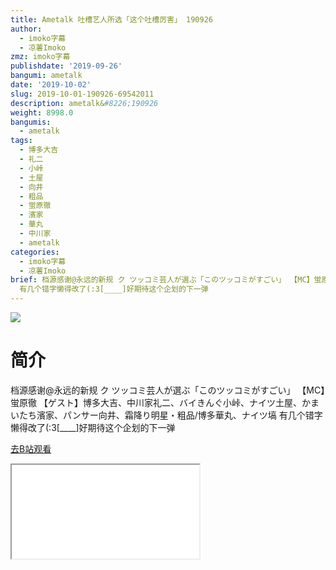 ```yaml
---
title: Ametalk 吐槽艺人所选「这个吐槽厉害」 190926
author:
  - imoko字幕
  - 凉薯Imoko
zmz: imoko字幕
publishdate: '2019-09-26'
bangumi: ametalk
date: '2019-10-02'
slug: 2019-10-01-190926-69542011
description: ametalk&#8226;190926
weight: 8998.0
bangumis:
  - ametalk
tags:
  - 博多大吉
  - 礼二
  - 小峠
  - 土屋
  - 向井
  - 粗品
  - 蛍原徹
  - 濱家
  - 華丸
  - 中川家
  - ametalk
categories:
  - imoko字幕
  - 凉薯Imoko
brief: 档源感谢@永远的新规 ク ツッコミ芸人が選ぶ「このツッコミがすごい」 【MC】蛍原徹 【ゲスト】博多大吉、中川家礼二、バイきんぐ小峠、ナイツ土屋、かまいたち濱家、パンサー向井、霜降り明星・粗品/博多華丸、ナイツ塙
  有几个错字懒得改了(:3[____]好期待这个企划的下一弹
---
```

![](https://raw.githubusercontent.com/tcgriffith/owaraisite/master/static/tmpimg/4bde08e22ca6d8152e97c713ab7dd95356518933.jpg.480.jpg)
# 简介  
档源感谢@永远的新规
ク ツッコミ芸人が選ぶ「このツッコミがすごい」 
【MC】蛍原徹 【ゲスト】博多大吉、中川家礼二、バイきんぐ小峠、ナイツ土屋、かまいたち濱家、パンサー向井、霜降り明星・粗品/博多華丸、ナイツ塙
有几个错字懒得改了(:3[____]好期待这个企划的下一弹  

[去B站观看](https://www.bilibili.com/video/av69542011/)
<div class ="resp-container"><iframe class="testiframe" src="//player.bilibili.com/player.html?aid=69542011"", scrolling="no", allowfullscreen="true" > </iframe></div> 
